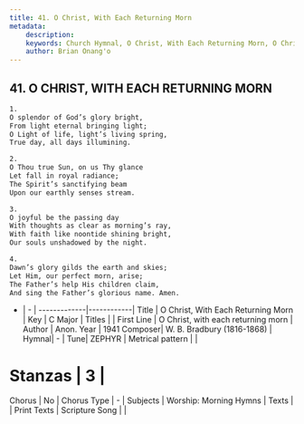 ```yaml
---
title: 41. O Christ, With Each Returning Morn
metadata:
    description: 
    keywords: Church Hymnal, O Christ, With Each Returning Morn, O Christ, with each returning morn, 
    author: Brian Onang'o
---
```



## 41. O CHRIST, WITH EACH RETURNING MORN

```txt
1.
O splendor of God’s glory bright,
From light eternal bringing light;
O Light of life, light’s living spring,
True day, all days illumining.

2.
O Thou true Sun, on us Thy glance
Let fall in royal radiance;
The Spirit’s sanctifying beam
Upon our earthly senses stream.

3.
O joyful be the passing day
With thoughts as clear as morning’s ray,
With faith like noontide shining bright,
Our souls unshadowed by the night.

4.
Dawn’s glory gilds the earth and skies;
Let Him, our perfect morn, arise;
The Father’s help His children claim,
And sing the Father’s glorious name. Amen.
```

- |   -  |
-------------|------------|
Title | O Christ, With Each Returning Morn |
Key | C Major |
Titles |  |
First Line | O Christ, with each returning morn |
Author |  Anon.
Year | 1941
Composer| W. B. Bradbury (1816-1868) |
Hymnal|  - |
Tune| ZEPHYR |
Metrical pattern | |
# Stanzas | 3 |
Chorus | No |
Chorus Type | - |
Subjects | Worship: Morning Hymns |
Texts |  |
Print Texts | 
Scripture Song |  |
  
